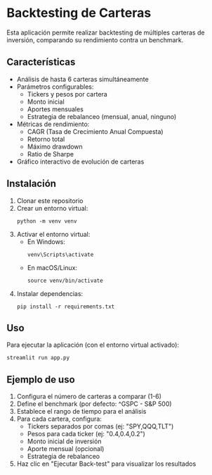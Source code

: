 # Backtesting de Carteras

Esta aplicación permite realizar backtesting de múltiples carteras de inversión, comparando su rendimiento contra un benchmark.

## Características

- Análisis de hasta 6 carteras simultáneamente
- Parámetros configurables:
  - Tickers y pesos por cartera
  - Monto inicial
  - Aportes mensuales
  - Estrategia de rebalanceo (mensual, anual, ninguno)
- Métricas de rendimiento:
  - CAGR (Tasa de Crecimiento Anual Compuesta)
  - Retorno total
  - Máximo drawdown
  - Ratio de Sharpe
- Gráfico interactivo de evolución de carteras

## Instalación

1. Clonar este repositorio
2. Crear un entorno virtual:
   ```
   python -m venv venv
   ```
3. Activar el entorno virtual:
   - En Windows:
     ```
     venv\Scripts\activate
     ```
   - En macOS/Linux:
     ```
     source venv/bin/activate
     ```
4. Instalar dependencias:
   ```
   pip install -r requirements.txt
   ```

## Uso

Para ejecutar la aplicación (con el entorno virtual activado):

```
streamlit run app.py
```

## Ejemplo de uso

1. Configura el número de carteras a comparar (1-6)
2. Define el benchmark (por defecto: ^GSPC - S&P 500)
3. Establece el rango de tiempo para el análisis
4. Para cada cartera, configura:
   - Tickers separados por comas (ej: "SPY,QQQ,TLT")
   - Pesos para cada ticker (ej: "0.4,0.4,0.2")
   - Monto inicial de inversión
   - Aporte mensual (opcional)
   - Estrategia de rebalanceo
5. Haz clic en "Ejecutar Back-test" para visualizar los resultados 